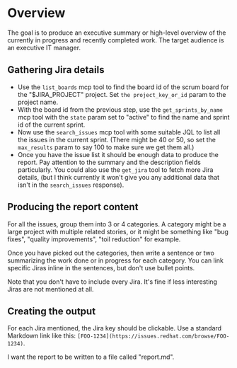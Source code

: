 # Overview

The goal is to produce an executive summary or high-level overview of the
currently in progress and recently completed work. The target audience is an
executive IT manager.

## Gathering Jira details

- Use the `list_boards` mcp tool to find the board id of the scrum board for
  the "$JIRA_PROJECT" project. Set `the project_key_or_id` param to the
  project name.
- With the board id from the previous step, use the `get_sprints_by_name` mcp
  tool with the `state` param set to "active" to find the name and sprint id
  of the current sprint.
- Now use the `search_issues` mcp tool with some suitable JQL to list all the
  issues in the current sprint. (There might be 40 or 50, so set the
  `max_results` param to say 100 to make sure we get them all.)
- Once you have the issue list it should be enough data to produce the report.
  Pay attention to the summary and the description fields particularly. You
  could also use the `get_jira` tool to fetch more Jira details, (but I think
  currently it won't give you any additional data that isn't in the
  `search_issues` response).

## Producing the report content

For all the issues, group them into 3 or 4 categories. A category might be a
large project with multiple related stories, or it might be something like
"bug fixes", "quality improvements", "toil reduction" for example.

Once you have picked out the categories, then write a sentence or two
summarizing the work done or in progress for each category. You can link
specific Jiras inline in the sentences, but don't use bullet points.

Note that you don't have to include every Jira. It's fine if less interesting
Jiras are not mentioned at all.

## Creating the output

For each Jira mentioned, the Jira key should be clickable. Use a standard
Markdown link like this: `[FOO-1234](https://issues.redhat.com/browse/FOO-1234)`.

I want the report to be written to a file called "report.md".
